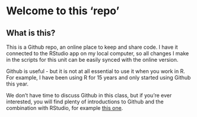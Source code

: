 Welcome to this ‘repo’
================

## What is this?

This is a Github repo, an online place to keep and share code. I have it
connected to the RStudio app on my local computer, so all changes I make
in the scripts for this unit can be easily synced with the online
version.

Github is useful - but it is not at all essential to use it when you
work in R. For example, I have been using R for 15 years and only
started using Github this year.

We don’t have time to discuss Github in this class, but if you’re ever
interested, you will find plenty of introductions to Github and the
combination with RStudio, for example [this
one](https://r-bio.github.io/intro-git-rstudio/).
